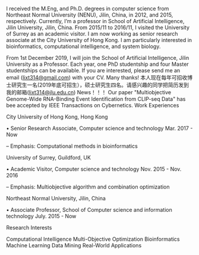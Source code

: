 I received the M.Eng, and Ph.D. degrees in computer science from Northeast Normal University (NENU), Jilin, China, in 2012, and 2015, respectively. Currently, I’m a professor in School of Artificial Intelligence, Jilin University, Jilin, China. From 2015/11 to 2016/11, I visited the University of Surrey as an academic visitor. I am now working as senior research associate at the City University of Hong Kong. I am particularly interested in bioinformatics, computational intelligence, and system biology. 



From 1st December 2019, I will join the School of Artificial Intelligence, Jilin University as a Professor.
Each year, one PhD studentship and four Master studentships can be available. If you are interested, please send me an email (lixt314@gmail.com) with your CV. Many thanks!
本人现在每年可招收博士研究生一名(2019年底可招生），硕士研究生四名。请感兴趣的同学把简历发到我的邮箱(lixt314@jlu.edu.cn)
News！！！
Our paper "Multiobjective Genome-Wide RNA-Binding Event Identification from CLIP-seq Data" has bee accepted by IEEE Transactions on Cybernetics.
Work Experiences

City University of Hong Kong,                                                                                                                  Hong Kong

•   Senior Research Associate, Computer science and technology                                                  Mar. 2017 - Now

–   Emphasis: Computational methods in bioinformatics

 University of Surrey,                                                                                                                                     Guildford, UK

•   Academic Visitor, Computer science and technology                                                                      Nov. 2015 - Nov. 2016

–   Emphasis: Multiobjective algorithm and combination optimization

Northeast Normal University,                                                                                                                   Jilin, China

•   Associate Professor, School of Computer science and information technology                   July. 2015 - Now

Research Interests

Computational Intelligence
Multi-Objective Optimization
Bioinformatics 
Machine Learning 
Data Mining
Real-World Applications
